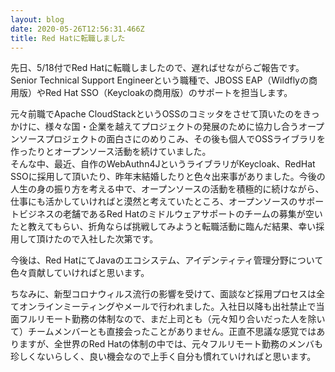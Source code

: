```yaml
---
layout: blog
date: 2020-05-26T12:56:31.466Z
title: Red Hatに転職しました
---
```

先日、5/18付でRed Hatに転職しましたので、遅ればせながらご報告です。\
Senior Technical Support Engineerという職種で、JBOSS EAP（Wildflyの商用版）やRed Hat SSO（Keycloakの商用版）のサポートを担当します。

元々前職でApache CloudStackというOSSのコミッタをさせて頂いたのをきっかけに、様々な国・企業を越えてプロジェクトの発展のために協力し合うオープンソースプロジェクトの面白さにのめりこみ、その後も個人でOSSライブラリを作ったりとオープンソース活動を続けていました。\
そんな中、最近、自作のWebAuthn4JというライブラリがKeycloak、RedHat SSOに採用して頂いたり、昨年末結婚したりと色々出来事がありました。今後の人生の身の振り方を考える中で、オープンソースの活動を積極的に続けながら、仕事にも活かしていければと漠然と考えていたところ、オープンソースのサポートビジネスの老舗であるRed Hatのミドルウェアサポートのチームの募集が空いたと教えてもらい、折角ならば挑戦してみようと転職活動に臨んだ結果、幸い採用して頂けたので入社した次第です。

今後は、Red HatにてJavaのエコシステム、アイデンティティ管理分野について色々貢献していければと思います。

ちなみに、新型コロナウィルス流行の影響を受けて、面談など採用プロセスは全てオンラインミーティングやメールで行われました。入社日以降も出社禁止で当面フルリモート勤務の体制なので、まだ上司とも（元々知り合いだった人を除いて）チームメンバーとも直接会ったことがありません。正直不思議な感覚ではありますが、全世界のRed Hatの体制の中では、元々フルリモート勤務のメンバも珍しくないらしく、良い機会なので上手く自分も慣れていければと思います。